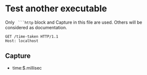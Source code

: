 # Test another executable

Only ` ```http` block and Capture in this file are used. Others will be considered as documentation.

```http
GET /time-taken HTTP/1.1
Host: localhost
```

## Capture

* time:$.millisec

